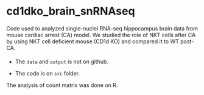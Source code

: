# cd1dko_brain_snRNAseq

#### 

Code used to analyzed single-nuclei RNA-seq hippocampus brain data from mouse cardiac arrest (CA) model. 
We studied the role of NKT cells after CA by using NKT cell deficient mouse (CD1d KO) and compared it to WT post-CA.


####

- The `data` and `output` is not on github.

- The code is on `src` folder. 

The analysis of count matrix was done on R. 